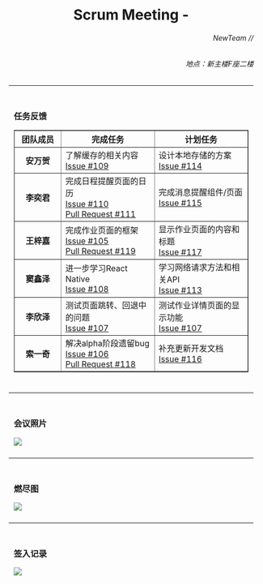 <div style = "margin:0 10px;">
<h1 align = "center">Scrum Meeting - </h1>

<h6 align = "right">NewTeam //</h6>
<h6 align = "right">地点：新主楼F座二楼</h6>
<hr>

<div style = "padding: 10px">
<h3>任务反馈</h3>
<table border = "1" style = "width:100%">
  <colgroup>
    <col style = "width:20%">
    <col style = "width:40%">
    <col style = "width:40%">
  </colgroup>
  <thead>
    <tr><th>团队成员</th><th>完成任务</th><th>计划任务</th></tr>
  </thead>
  <tbody>
    <tr>
      <th>安万贺</th>
      <td>了解缓存的相关内容<br><a href = "https://github.com/NewTeam5/EduCnblogs/issues/109">Issue #109</a></td>
      <td>设计本地存储的方案<br><a href = "https://github.com/NewTeam5/EduCnblogs/issues/114">Issue #114</a></td>
    </tr>
    <tr><th>李奕君</th>
      <td>完成日程提醒页面的日历<br><a href = "https://github.com/NewTeam5/EduCnblogs/issues/110">Issue #110</a><br><a href = "https://github.com/NewTeam5/EduCnblogs/pull/111">Pull Request #111</a></td>
      <td>完成消息提醒组件/页面<br><a href = "https://github.com/NewTeam5/EduCnblogs/issues/115">Issue #115</a></td>
    </tr>
    <tr><th>王梓嘉</th>
      <td>完成作业页面的框架<br><a href = "https://github.com/NewTeam5/EduCnblogs/issues/105">Issue #105</a><br><a href = "https://github.com/NewTeam5/EduCnblogs/pull/119">Pull Request #119</a></td>
      <td>显示作业页面的内容和标题<br><a href = "https://github.com/NewTeam5/EduCnblogs/issues/117">Issue #117</a></td>
    </tr>
    <tr><th>窦鑫泽</th>
      <td>进一步学习React Native<br><a href = "https://github.com/NewTeam5/EduCnblogs/issues/108">Issue #108</a></td>
      <td>学习网络请求方法和相关API<br><a href = "https://github.com/NewTeam5/EduCnblogs/issues/113">Issue #113</a></td>
    </tr>
    <tr><th>李欣泽</th>
      <td>测试页面跳转、回退中的问题<br><a href = "https://github.com/NewTeam5/EduCnblogs/issues/107">Issue #107</a></td><td>测试作业详情页面的显示功能<br><a href = "https://github.com/NewTeam5/EduCnblogs/issues/107">Issue #107</a></td></tr>
    <tr><th>索一奇</th>
      <td>解决alpha阶段遗留bug<br><a href = "https://github.com/NewTeam5/EduCnblogs/issues/106">Issue #106</a><br><a href = "https://github.com/NewTeam5/EduCnblogs/pull/118">Pull Request #118</a></td>
      <td>补充更新开发文档<br><a href = "https://github.com/NewTeam5/EduCnblogs/issues/116">Issue #116</a></td>
    </tr> 
  </tbody>
</table>
</div>
<hr>

<div style = "padding: 10px">
<h3>会议照片</h3>
<img src = "http://images2017.cnblogs.com/blog/1254203/201712/1254203-20171201100356461-1628989844.jpg">
</div>
<hr>

<!--div style = "padding: 10px">
<h3>困难难点</h3>
</div>
<hr-->

<div style = "padding: 10px">
<h3>燃尽图</h3>
<img src = "http://images2017.cnblogs.com/blog/1254203/201712/1254203-20171201100415195-840493044.png">
</div>
<hr>

<div style = "padding: 10px">
<h3>签入记录</h3>
<img src = "http://images2017.cnblogs.com/blog/1254203/201712/1254203-20171201100431508-1140978348.png">
</div>